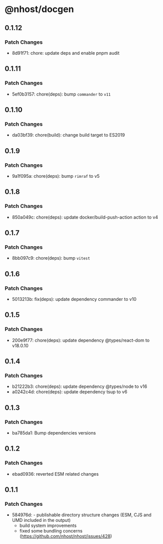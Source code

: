 # @nhost/docgen

## 0.1.12

### Patch Changes

- 8d91f71: chore: update deps and enable pnpm audit

## 0.1.11

### Patch Changes

- 5ef0b3157: chore(deps): bump `commander` to `v11`

## 0.1.10

### Patch Changes

- da03bf39: chore(build): change build target to ES2019

## 0.1.9

### Patch Changes

- 9a1f095a: chore(deps): bump `rimraf` to v5

## 0.1.8

### Patch Changes

- 850a049c: chore(deps): update docker/build-push-action action to v4

## 0.1.7

### Patch Changes

- 8bb097c9: chore(deps): bump `vitest`

## 0.1.6

### Patch Changes

- 5013213b: fix(deps): update dependency commander to v10

## 0.1.5

### Patch Changes

- 200e9f77: chore(deps): update dependency @types/react-dom to v18.0.10

## 0.1.4

### Patch Changes

- b21222b3: chore(deps): update dependency @types/node to v16
- a0242c4d: chore(deps): update dependency tsup to v6

## 0.1.3

### Patch Changes

- ba785da1: Bump dependencies versions

## 0.1.2

### Patch Changes

- ebad0936: reverted ESM related changes

## 0.1.1

### Patch Changes

- 584976d: - publishable directory structure changes (ESM, CJS and UMD included in the output)
  - build system improvements
  - fixed some bundling concerns (https://github.com/nhost/nhost/issues/428)

